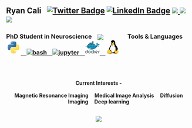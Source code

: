 ## Ryan Cali &nbsp; [![Twitter Badge](https://img.shields.io/badge/Twitter-Profile-informational?style=plastic&logo=twitter&logoColor=white&color=1CA2F1)](https://twitter.com/Ryan__Cali) [![LinkedIn Badge](https://img.shields.io/badge/LinkedIn-Profile-informational?style=plastic&logo=linkedin&logoColor=white&color=0D76A8)](https://www.linkedin.com/in/ryan-cali-64201417a/) <a href="https://www.researchgate.net/profile/Ryan-Cali"> <img src="https://img.shields.io/badge/ResearchGate-Profile-rgb(0%2C204%2C187)?style=plastic&logo=ResearchGate"> <a href="https://scholar.google.com/citations?hl=en&view_op=list_works&gmla=AJsN-F6celdkuzM5m7AmNbp8EQFetqHcoEBR8_yysDmGUuJ6sT30kiYIlXoza5suYx9EJujb8OjBEOYdQG5hxo_4Za8P4yX5VQ&user=NKw-aEsAAAAJ"> <img src="https://img.shields.io/badge/GoogleScholar-Profile-rgb(64%2C134%2C244)?style=plastic&logo=GoogleScholar"> <a href="https://pubmed.ncbi.nlm.nih.gov/?term=Cali+R"> <img src="https://img.shields.io/badge/PubMed-Profile-rgb(32%2C85%2C138)?style=plastic&logo=PubMed">
<a/>

### PhD Student in Neuroscience &nbsp;&nbsp; <a/> <img src="https://user-images.githubusercontent.com/71532882/159825031-b8c2d528-7f52-43c1-84b9-86907e3d7da7.png" width="60" align=center > &nbsp;&nbsp; &nbsp;&nbsp; &nbsp;&nbsp;&nbsp;&nbsp; &nbsp;&nbsp; &nbsp; Tools & Languages &nbsp; &nbsp; <a href="https://www.python.org" target="_blank"> <img src="https://raw.githubusercontent.com/devicons/devicon/master/icons/python/python-original.svg" alt="python" width="40" height="40"/>  &nbsp;&nbsp; <a href="https://www.gnu.org/software/bash/" target="_blank"> <img src="https://www.vectorlogo.zone/logos/gnu_bash/gnu_bash-icon.svg" alt="bash" width="40" height="40"/> &nbsp;&nbsp; <a href="https://jupyter.org/" target="_blank"> <img src="https://user-images.githubusercontent.com/71532882/159995448-3a3fe34a-5bba-43ae-b673-b5deddc31c9a.png" alt="jupyter" width="40" height="40"/> &nbsp;&nbsp; <a href="https://www.docker.com/" target="_blank"> <img src="https://raw.githubusercontent.com/devicons/devicon/master/icons/docker/docker-original-wordmark.svg" alt="docker" width="40" height="40"/> &nbsp;&nbsp; <a href="https://www.linux.org/" target="_blank"> <img src="https://raw.githubusercontent.com/devicons/devicon/master/icons/linux/linux-original.svg" alt="linux" width="40" height="40"/> 

<a/>






<br>
<br> 

<p align="center">
<b>Current&nbsp;Interests&nbsp;-</b></summary> 


<br>
<br>
<b>Magnetic Resonance Imaging 
<b>&nbsp;&nbsp;&nbsp;&nbsp;Medical Image Analysis 
<b>&nbsp;&nbsp;&nbsp;&nbsp;Diffusion Imaging 
<b>&nbsp;&nbsp;&nbsp;&nbsp;Deep learning <br> <br> 
</p>
<p align="center" p>
<img src="https://user-images.githubusercontent.com/71532882/160036467-950988f0-b0f1-456c-8ab2-d2fcbe246c5f.png" width="500"/>

